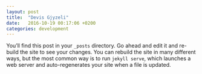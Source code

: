 ```yaml
---
layout: post
title:  "Devis Gjyzeli"
date:   2016-10-19 00:17:06 +0200
categories: development
---
```

You’ll find this post in your `_posts` directory. Go ahead and edit it and re-build the site to see your changes. You can rebuild the site in many different ways, but the most common way is to run `jekyll serve`, which launches a web server and auto-regenerates your site when a file is updated.
